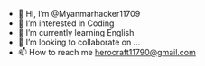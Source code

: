 - 👋 Hi, I’m @Myanmarhacker11709
- 👀 I’m interested in Coding
- 🌱 I’m currently learning English
- 💞️ I’m looking to collaborate on ...
- 📫 How to reach me herocraft11790@gmail.com

<!---
Myanmarhacker11709/Myanmarhacker11709 is a ✨ special ✨ repository because its `README.md` (this file) appears on your GitHub profile.
You can click the Preview link to take a look at your changes.
--->
